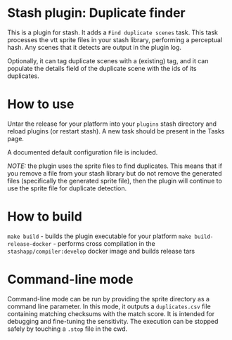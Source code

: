 # Stash plugin: Duplicate finder

This is a plugin for stash. It adds a `Find duplicate scenes` task. This task processes the vtt sprite files in your stash library, performing a perceptual hash. Any scenes that it detects are output in the plugin log. 

Optionally, it can tag duplicate scenes with a (existing) tag, and it can populate the details field of the duplicate scene with the ids of its duplicates.

# How to use

Untar the release for your platform into your `plugins` stash directory and reload plugins (or restart stash). A new task should be present in the Tasks page.

A documented default configuration file is included. 

*NOTE:* the plugin uses the sprite files to find duplicates. This means that if you remove a file from your stash library but do not remove the generated files (specifically the generated sprite file), then the plugin will continue to use the sprite file for duplicate detection.

# How to build

`make build` - builds the plugin executable for your platform
`make build-release-docker` - performs cross compilation in the `stashapp/compiler:develop` docker image and builds release tars

# Command-line mode

Command-line mode can be run by providing the sprite directory as a command line parameter. In this mode, it outputs a `duplicates.csv` file containing matching checksums with the match score. It is intended for debugging and fine-tuning the sensitivity. The execution can be stopped safely by touching a `.stop` file in the cwd.
